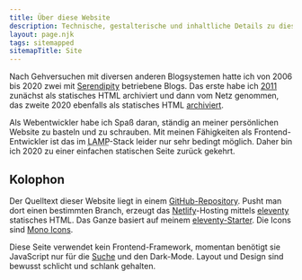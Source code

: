 ```yaml
---
title: Über diese Website
description: Technische, gestalterische und inhaltliche Details zu dieser Webseite
layout: page.njk
tags: sitemapped
sitemapTitle: Site
---
```


Nach Gehversuchen mit diversen anderen Blogsystemen hatte ich von 2006 bis 2020 zwei mit [Serendipity](https://s9y.org) betriebene Blogs. Das erste habe ich [2011](https://web.archive.org/web/20111209164727/https://matthias.yellowled.de/) zunächst als statisches HTML archiviert und dann vom Netz genommen, das zweite 2020 ebenfalls als statisches HTML [archiviert](/archiv/).

Als Webentwickler habe ich Spaß daran, ständig an meiner persönlichen Website zu basteln und zu schrauben. Mit meinen Fähigkeiten als Frontend-Entwickler ist das im <abbr title="Linux Apache MySQL PHP">LAMP</abbr>-Stack leider nur sehr bedingt möglich. Daher bin ich 2020 zu einer einfachen statischen Seite zurück gekehrt.

## Kolophon

Der Quelltext dieser Website liegt in einem [GitHub-Repository](https://github.com/yellowled/yellowled.de). Pusht man dort einen bestimmten Branch, erzeugt das [Netlify](https://www.netlify.com)-Hosting mittels [eleventy](https://www.11ty.dev) statisches HTML. Das Ganze basiert auf meinem [eleventy-Starter](https://github.com/yellowled/yl-11ty). Die Icons sind [Mono Icons](https://icons.mono.company).

Diese Seite verwendet kein Frontend-Framework, momentan benötigt sie JavaScript nur für die [Suche](/search/) und den Dark-Mode. Layout und Design sind bewusst schlicht und schlank gehalten.
